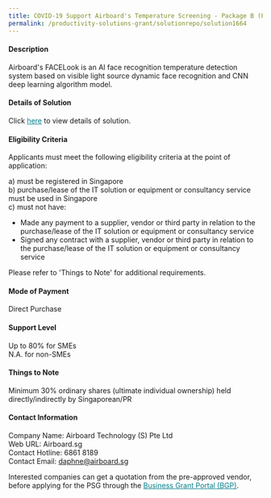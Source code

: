 ```yaml
---
title: COVID-19 Support Airboard's Temperature Screening - Package B (FACELook device w/ stand + Sanitizer Dispenser)
permalink: /productivity-solutions-grant/solutionrepo/solution1664
---
```


#### Description

Airboard's FACELook is an AI face recognition temperature detection system based on visible light source dynamic face recognition and CNN deep learning algorithm model.

#### Details of Solution

Click <a href='https://govassist.gobusiness.gov.sg/images/psg/Desensitised_Airboard_Technology_Temp_Screening_Annex_3_Part_2.pdf' style='color:#037e8a'>here</a> to view details of solution.

#### Eligibility Criteria

Applicants must meet the following eligibility criteria at the point of application:

a) must be registered in Singapore <br>
b) purchase/lease of the IT solution or equipment or consultancy service must be used in Singapore <br>
c) must not have:
- Made any payment to a supplier, vendor or third party in relation to the purchase/lease of the IT solution or equipment or consultancy service
- Signed any contract with a supplier, vendor or third party in relation to the purchase/lease of the IT solution or equipment or consultancy service

Please refer to 'Things to Note' for additional requirements.

#### Mode of Payment
Direct Purchase

#### Support Level
Up to 80% for SMEs <br>
N.A. for non-SMEs

#### Things to Note
Minimum 30% ordinary shares (ultimate individual ownership) held directly/indirectly by Singaporean/PR

#### Contact Information
Company Name: Airboard Technology (S) Pte Ltd<br>Web URL: Airboard.sg<br>Contact Hotline: 6861 8189<br>Contact Email: daphne@airboard.sg

Interested companies can get a quotation from the pre-approved vendor, before applying for the PSG through the <a target='_blank' style='color:#037e8a' href='https://www.businessgrants.gov.sg/'>Business Grant Portal (BGP)</a>.
